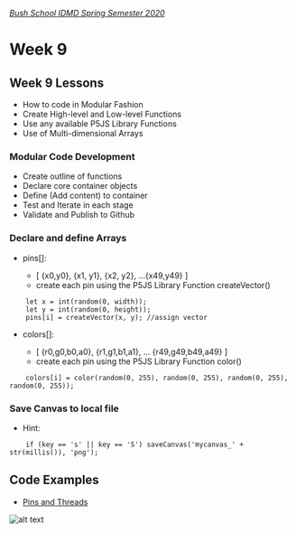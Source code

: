 [_Bush School IDMD Spring Semester 2020_](https://chandrunarayan.github.io/idmd/)

# Week 9

## Week 9 Lessons
* How to code in Modular Fashion
* Create High-level and Low-level Functions
* Use any available P5JS Library Functions
* Use of Multi-dimensional Arrays

### Modular Code Development
* Create outline of functions
* Declare core container objects
* Define (Add content) to container
* Test and Iterate in each stage
* Validate and Publish to Github

### Declare and define Arrays
* pins[]:

    * [ {x0,y0}, {x1, y1}, {x2, y2}, ...{x49,y49} ]
    * create each pin using the P5JS Library Function createVector()
````
    let x = int(random(0, width));
    let y = int(random(0, height));
    pins[i] = createVector(x, y); //assign vector
````
* colors[]:

    * [ {r0,g0,b0,a0}, {r1,g1,b1,a1}, ... {r49,g49,b49,a49} ]
    * create each pin using the P5JS Library Function color()
````
    colors[i] = color(random(0, 255), random(0, 255), random(0, 255), random(0, 255));
````

### Save Canvas to local file
* Hint:
````
    if (key == 's' || key == 'S') saveCanvas('mycanvas_' + str(millis()), 'png');
````
## Code Examples
* [Pins and Threads](https://chandrunarayan.github.io/idmd/lessons/week9/code/pinsPoint2/)

![alt text][savecanvas]

[savecanvas]: https://chandrunarayan.github.io/idmd/savecanvas.png "save canvas"
